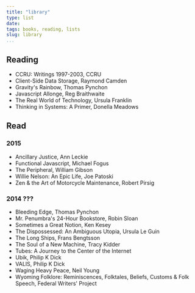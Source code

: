 ```yaml
---
title: "library"
type: list
date:
tags: books, reading, lists
slug: library
...
```


## Reading

- CCRU: Writings 1997-2003, CCRU
- Client-Side Data Storage, Raymond Camden
- Gravity's Rainbow, Thomas Pynchon
- Javascript Allonge, Reg Braithwaite
- The Real World of Technology, Ursula Franklin
- Thinking in Systems: A Primer, Donella Meadows

## Read

### 2015

- Ancillary Justice, Ann Leckie
- Functional Javascript, Michael Fogus
- The Peripheral, William Gibson
- Willie Nelson: An Epic Life, Joe Patoski
- Zen & the Art of Motorcycle Maintenance, Robert Pirsig

### 2014 ???

- Bleeding Edge, Thomas Pynchon
- Mr. Penumbra's 24-Hour Bookstore, Robin Sloan
- Sometimes a Great Notion, Ken Kesey
- The Dispossessed: An Ambiguous Utopia, Ursula Le Guin
- The Long Ships, Frans Bengtsson
- The Soul of a New Machine, Tracy Kidder
- Tubes: A Journey to the Center of the Internet
- Ubik, Philip K Dick
- VALIS, Philip K Dick
- Waging Heavy Peace, Neil Young
- Wyoming Folklore: Reminiscences, Folktales, Beliefs, Customs & Folk Speech, Federal Writers' Project
